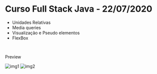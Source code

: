 # Curso Full Stack Java - 22/07/2020
<ul>
  <li>Unidades Relativas</li>
  <li>Media queries</li>
  <li>Visualização e Pseudo elementos</li>
  <li>FlexBox</li>
</ul>
<br>
<p>Preview</p>
<img src="https://i.ibb.co/DKR1PJw/img1.png" alt="img1" border="0">
<img src="https://i.ibb.co/QNzKKzk/img2.png" alt="img2" border="0">

